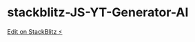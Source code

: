 # stackblitz-JS-YT-Generator-AI

[Edit on StackBlitz ⚡️](https://stackblitz.com/edit/stackblitz-starters-bspplr)